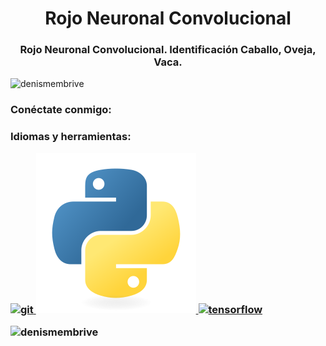 <h1 align="center">Rojo Neuronal Convolucional</h1>
<h3 align="center">Rojo Neuronal Convolucional. Identificación Caballo, Oveja, Vaca.</h3>

<p align="left"> <img src="https://komarev.com/ghpvc/?username=denismembrive&label=Profile%20views&color=0e75b6&style=flat" alt=" denismembrive" /> </p>

<h3 align="left">Conéctate conmigo:</h3>
<p align="left">
</p>

<h3 align="left">Idiomas y herramientas:</ h3>
<p align="left"> <a href="https://git-scm.com/" target="_blank" rel="noreferrer"> <img src="https://www.vectorlogo. zona/logos/git-scm/git-scm-icon.svg" alt="git" width="40" height="40"/> </a> <a href="https://www.python. org" target="_blank" rel="noreferrer"> <img src="https://raw.githubusercontent.com/devicons/devicon/master/icons/python/python-original.svg" alt="python" ancho ="40" altura="40"/> </a> <a href="https://www.tensorflow.org" target="_blank" rel="noreferrer"> <img src="https:// www.vectorlogo.zone/logos/tensorflow/tensorflow-icon.svg" alt="tensorflow" width="40" height="40"/> </a> </p> <p>

<img align="center " src="https://github-readme-stats.vercel.app/api/top-langs?username=denismembrive&show_icons=true&locale=en&layout=compact" alt="denismembrive" /></p>

